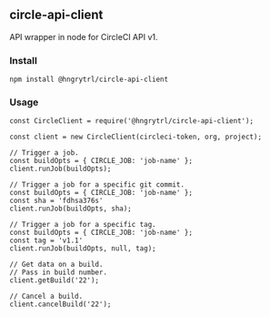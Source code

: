 ## circle-api-client

API wrapper in node for CircleCI API v1.

### Install
`npm install @hngrytrl/circle-api-client`

### Usage
```
const CircleClient = require('@hngrytrl/circle-api-client');

const client = new CircleClient(circleci-token, org, project);

// Trigger a job.
const buildOpts = { CIRCLE_JOB: 'job-name' };
client.runJob(buildOpts);

// Trigger a job for a specific git commit.
const buildOpts = { CIRCLE_JOB: 'job-name' };
const sha = 'fdhsa376s'
client.runJob(buildOpts, sha);

// Trigger a job for a specific tag.
const buildOpts = { CIRCLE_JOB: 'job-name' };
const tag = 'v1.1'
client.runJob(buildOpts, null, tag);

// Get data on a build.
// Pass in build number.
client.getBuild('22');

// Cancel a build.
client.cancelBuild('22');
```

